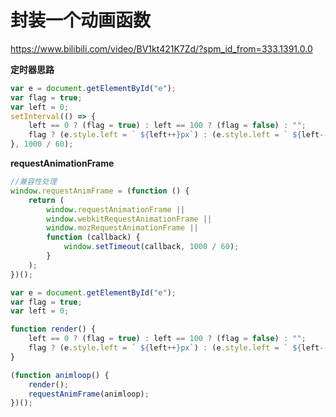 # 封装一个动画函数

https://www.bilibili.com/video/BV1kt421K7Zd/?spm_id_from=333.1391.0.0

**定时器思路**

```js
var e = document.getElementById("e");
var flag = true;
var left = 0;
setInterval(() => {
	left == 0 ? (flag = true) : left == 100 ? (flag = false) : "";
	flag ? (e.style.left = ` ${left++}px`) : (e.style.left = ` ${left--}px`);
}, 1000 / 60);
```

**requestAnimationFrame**

```js
//兼容性处理
window.requestAnimFrame = (function () {
	return (
		window.requestAnimationFrame ||
		window.webkitRequestAnimationFrame ||
		window.mozRequestAnimationFrame ||
		function (callback) {
			window.setTimeout(callback, 1000 / 60);
		}
	);
})();

var e = document.getElementById("e");
var flag = true;
var left = 0;

function render() {
	left == 0 ? (flag = true) : left == 100 ? (flag = false) : "";
	flag ? (e.style.left = ` ${left++}px`) : (e.style.left = ` ${left--}px`);
}

(function animloop() {
	render();
	requestAnimFrame(animloop);
})();
```


